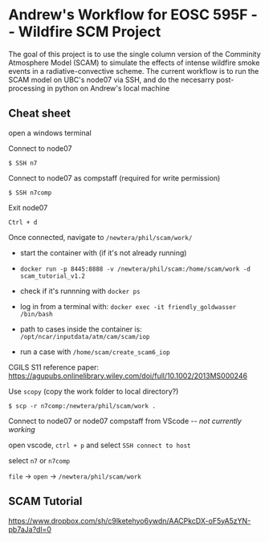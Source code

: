 # Andrew's Workflow for EOSC 595F -- Wildfire SCM Project

The goal of this project is to use the single column version of the Comminity Atmosphere Model (SCAM) to simulate the effects of intense wildfire smoke events in a radiative-convective scheme. The current workflow is to run the SCAM model on UBC's node07 via SSH, and do the necesarry post-processing in python on Andrew's local machine

## Cheat sheet

open a windows terminal

Connect to node07
```
$ SSH n7
```

Connect to node07 as compstaff (required for write permission)
```
$ SSH n7comp
```

Exit node07
```
Ctrl + d
```

Once connected, navigate to ```/newtera/phil/scam/work/```


* start the container with (if it's not already running)
* `docker run -p 8445:8888 -v /newtera/phil/scam:/home/scam/work -d scam_tutorial_v1.2`
* check if it's runnning with 
  `docker ps`
* log in from a terminal with:
  `docker exec -it friendly_goldwasser /bin/bash`

* path to cases inside the container is:
  `/opt/ncar/inputdata/atm/cam/scam/iop`

* run a case with `/home/scam/create_scam6_iop`

CGILS S11 reference paper:  https://agupubs.onlinelibrary.wiley.com/doi/full/10.1002/2013MS000246

Use ```scopy``` (copy the work folder to local directory?)
```
$ scp -r n7comp:/newtera/phil/scam/work .
```

Connect to node07 or node07 compstaff from VScode -- *not currently working*

open vscode, ```ctrl + p``` and select ```SSH connect to host```

select ```n7``` or ```n7comp```

```file``` -> ```open``` -> ```/newtera/phil/scam/work```


## SCAM Tutorial

 https://www.dropbox.com/sh/c9lketehyo6ywdn/AACPkcDX-oF5yA5zYN-pb7aJa?dl=0